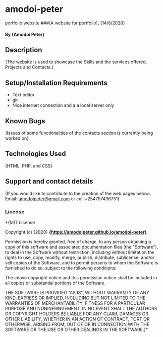 # amodoi-peter
portfolio website
###{A website for portfolio}, {14/8/2020}
#### By **{Amodoi Peter}**
## Description
{The website is used to showcase the Skills and the services offered, Projects and Contacts.}
## Setup/Installation Requirements
* Text editor
* git
* Nice internet connection and a
  a local server only
## Known Bugs
{Issues of some functionalities of the contacts section is currently being worked on}
## Technologies Used
{HTML, PHP, and CSS}
## Support and contact details
{If you would like to contribute to the creation of the web pages below: Email: amodoipeter@gmail.com or call:+254797436731}
### License
*{MIT License

Copyright (c) {2020} **{https://amodoipeter.github.io/amodoi-peter}**

Permission is hereby granted, free of charge, to any person obtaining a copy
of this software and associated documentation files (the "Software"), to deal
in the Software without restriction, including without limitation the rights
to use, copy, modify, merge, publish, distribute, sublicense, and/or sell
copies of the Software, and to permit persons to whom the Software is
furnished to do so, subject to the following conditions:

The above copyright notice and this permission notice shall be included in all
copies or substantial portions of the Software.

THE SOFTWARE IS PROVIDED "AS IS", WITHOUT WARRANTY OF ANY KIND, EXPRESS OR
IMPLIED, INCLUDING BUT NOT LIMITED TO THE WARRANTIES OF MERCHANTABILITY,
FITNESS FOR A PARTICULAR PURPOSE AND NONINFRINGEMENT. IN NO EVENT SHALL THE
AUTHORS OR COPYRIGHT HOLDERS BE LIABLE FOR ANY CLAIM, DAMAGES OR OTHER
LIABILITY, WHETHER IN AN ACTION OF CONTRACT, TORT OR OTHERWISE, ARISING FROM,
OUT OF OR IN CONNECTION WITH THE SOFTWARE OR THE USE OR OTHER DEALINGS IN THE
SOFTWARE.}*
